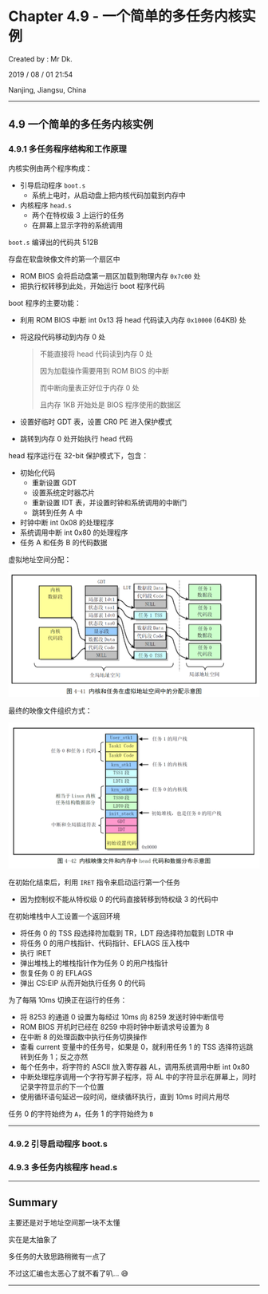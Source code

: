 # Chapter 4.9 - 一个简单的多任务内核实例

Created by : Mr Dk.

2019 / 08 / 01 21:54

Nanjing, Jiangsu, China

---

## 4.9 一个简单的多任务内核实例

### 4.9.1 多任务程序结构和工作原理

内核实例由两个程序构成：

* 引导启动程序 `boot.s`
  * 系统上电时，从启动盘上把内核代码加载到内存中
* 内核程序 `head.s`
  * 两个在特权级 3 上运行的任务
  * 在屏幕上显示字符的系统调用

`boot.s` 编译出的代码共 512B

存盘在软盘映像文件的第一个扇区中

* ROM BIOS 会将启动盘第一扇区加载到物理内存 `0x7c00` 处
* 把执行权转移到此处，开始运行 boot 程序代码

boot 程序的主要功能：

* 利用 ROM BIOS 中断 int 0x13 将 head 代码读入内存 `0x10000` (64KB) 处

* 将这段代码移动到内存 0 处

  > 不能直接将 head 代码读到内存 0 处
  >
  > 因为加载操作需要用到 ROM BIOS 的中断
  >
  > 而中断向量表正好位于内存 0 处
  >
  > 且内存 1KB 开始处是 BIOS 程序使用的数据区

* 设置好临时 GDT 表，设置 CR0 PE 进入保护模式

* 跳转到内存 0 处开始执行 head 代码

head 程序运行在 32-bit 保护模式下，包含：

* 初始化代码
  * 重新设置 GDT
  * 设置系统定时器芯片
  * 重新设置 IDT 表，并设置时钟和系统调用的中断门
  * 跳转到任务 A 中
* 时钟中断 int 0x08 的处理程序
* 系统调用中断 int 0x80 的处理程序
* 任务 A 和任务 B 的代码数据

虚拟地址空间分配：

![4-41](../img/4-41.png)

最终的映像文件组织方式：

![4-42](../img/4-42.png)

在初始化结束后，利用 `IRET` 指令来启动运行第一个任务

* 因为控制权不能从特权级 0 的代码直接转移到特权级 3 的代码中

在初始堆栈中人工设置一个返回环境

* 将任务 0 的 TSS 段选择符加载到 TR，LDT 段选择符加载到 LDTR 中
* 将任务 0 的用户栈指针、代码指针、EFLAGS 压入栈中
* 执行 IRET
* 弹出堆栈上的堆栈指针作为任务 0 的用户栈指针
* 恢复任务 0 的 EFLAGS
* 弹出 CS:EIP 从而开始执行任务 0 的代码

为了每隔 10ms 切换正在运行的任务：

* 将 8253 的通道 0 设置为每经过 10ms 向 8259 发送时钟中断信号
* ROM BIOS 开机时已经在 8259 中将时钟中断请求号设置为 8
* 在中断 8 的处理函数中执行任务切换操作
* 查看 current 变量中的任务号，如果是 0，就利用任务 1 的 TSS 选择符远跳转到任务 1；反之亦然
* 每个任务中，将字符的 ASCII 放入寄存器 AL，调用系统调用中断 int 0x80
* 中断处理程序调用一个字符写屏子程序，将 AL 中的字符显示在屏幕上，同时记录字符显示的下一个位置
* 使用循环语句延迟一段时间，继续循环执行，直到 10ms 时间片用尽

任务 0 的字符始终为 `A`，任务 1 的字符始终为 `B`

---

### 4.9.2 引导启动程序 boot.s

### 4.9.3 多任务内核程序 head.s

---

## Summary

主要还是对于地址空间那一块不太懂

实在是太抽象了

多任务的大致思路稍微有一点了

不过这汇编也太恶心了就不看了叭... 😅

---

